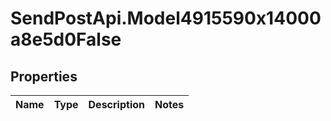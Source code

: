 # SendPostApi.Model4915590x14000a8e5d0False

## Properties
Name | Type | Description | Notes
------------ | ------------- | ------------- | -------------


